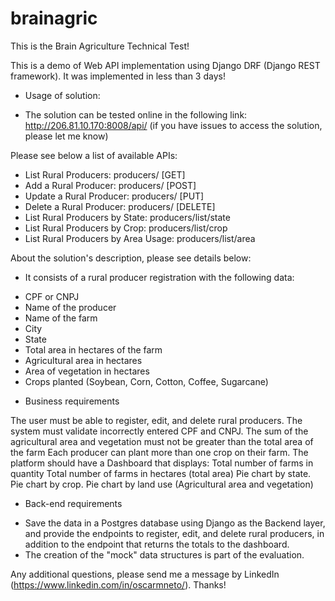 # brainagric

This is the Brain Agriculture Technical Test!

This is a demo of Web API implementation using Django DRF (Django REST framework). It was implemented in less than 3 days!

* Usage of solution:
- The solution can be tested online in the following link: http://206.81.10.170:8008/api/ (if you have issues to access the solution, please let me know)

Please see below a list of available APIs:

- List Rural Producers: producers/ [GET]
- Add a Rural Producer: producers/ [POST]
- Update a Rural Producer: producers/<id> [PUT]
- Delete a Rural Producer: producers/<id> [DELETE]
- List Rural Producers by State: producers/list/state
- List Rural Producers by Crop: producers/list/crop
- List Rural Producers by Area Usage: producers/list/area

About the solution's description, please see details below:

* It consists of a rural producer registration with the following data:

- CPF or CNPJ
- Name of the producer
- Name of the farm
- City
- State
- Total area in hectares of the farm
- Agricultural area in hectares
- Area of ​​vegetation in hectares
- Crops planted (Soybean, Corn, Cotton, Coffee, Sugarcane)

* Business requirements

The user must be able to register, edit, and delete rural producers.
The system must validate incorrectly entered CPF and CNPJ.
The sum of the agricultural area and vegetation must not be greater than the total area of ​​the farm
Each producer can plant more than one crop on their farm.
The platform should have a Dashboard that displays:
Total number of farms in quantity
Total number of farms in hectares (total area)
Pie chart by state.
Pie chart by crop.
Pie chart by land use (Agricultural area and vegetation)

* Back-end requirements

- Save the data in a Postgres database using Django as the Backend layer, and provide the endpoints to register, edit, and delete rural producers, in addition to the endpoint that returns the totals to the dashboard.
- The creation of the "mock" data structures is part of the evaluation.

Any additional questions, please send me a message by LinkedIn (https://www.linkedin.com/in/oscarmneto/). Thanks!




